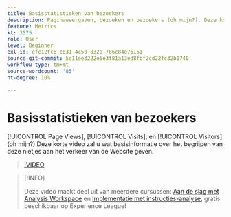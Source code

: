 ```yaml
---
title: Basisstatistieken van bezoekers
description: Paginaweergaven, bezoeken en bezoekers (oh mijn?). Deze korte video zal u wat basisinformatie over het begrijpen van deze nietjes aan het verkeer van de Website geven.
feature: Metrics
kt: 3575
role: User
level: Beginner
exl-id: efc12fc6-c031-4c50-832a-786c84e76151
source-git-commit: 5c11ee3222e5e3f81a13ed8fbf2cd22fc32b1740
workflow-type: tm+mt
source-wordcount: '85'
ht-degree: 10%

---
```


# Basisstatistieken van bezoekers

[!UICONTROL Page Views], [!UICONTROL Visits], en [!UICONTROL Visitors] (oh mijn?) Deze korte video zal u wat basisinformatie over het begrijpen van deze nietjes aan het verkeer van de Website geven.

>[!VIDEO](https://video.tv.adobe.com/v/28774/?quality=12)

>[!INFO]
>
> Deze video maakt deel uit van meerdere cursussen: [Aan de slag met Analysis Workspace](https://experienceleague.adobe.com/?recommended=Analytics-U-1-2020.1.workspace) en [Implementatie met instructies-analyse](https://experienceleague.adobe.com/?recommended=Analytics-D-1-2019.1), gratis beschikbaar op Experience League!
